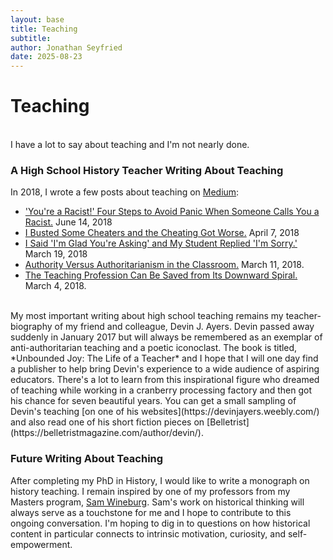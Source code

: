```yaml
---
layout: base
title: Teaching
subtitle: 
author: Jonathan Seyfried
date: 2025-08-23
---
```


# Teaching
<br style="clear: both">
I have a lot to say about teaching and I'm not nearly done.

### A High School History Teacher Writing About Teaching
In 2018, I wrote a few posts about teaching on [Medium](https://jonathanseyfried.medium.com/):
- ['You're a Racist!' Four Steps to Avoid Panic When Someone Calls You a Racist.](https://jonathanseyfried.medium.com/youre-a-racist-four-steps-to-avoid-panic-when-someone-calls-you-a-racist-b1be14aaec0c) June 14, 2018
- [I Busted Some Cheaters and the Cheating Got Worse.](https://jonathanseyfried.medium.com/i-busted-some-cheaters-and-the-cheating-got-worse-39907a1f02bd) April 7, 2018
- [I Said 'I'm Glad You're Asking' and My Student Replied 'I'm Sorry.'](https://jonathanseyfried.medium.com/i-said-im-glad-you-re-asking-and-my-student-replied-i-m-sorry-d9428a7a3d21) March 19, 2018
- [Authority Versus Authoritarianism in the Classroom.](https://jonathanseyfried.medium.com/authority-versus-authoritarianism-in-the-classroom-ac94103c2f8c) March 11, 2018.
- [The Teaching Profession Can Be Saved from Its Downward Spiral.](https://jonathanseyfried.medium.com/the-teaching-profession-can-be-saved-from-its-downward-spiral-afe58fe13afc) March 4, 2018.

<br style="clear: both">
My most important writing about high school teaching remains my teacher-biography of my friend and colleague, Devin J. Ayers. Devin passed away suddenly in January 2017 but will always be remembered as an exemplar of anti-authoritarian teaching and a poetic iconoclast. The book is titled, *Unbounded Joy: The Life of a Teacher* and I hope that I will one day find a publisher to help bring Devin's experience to a wide audience of aspiring educators. There's a lot to learn from this inspirational figure who dreamed of teaching while working in a cranberry processing factory and then got his chance for seven beautiful years. You can get a small sampling of Devin's teaching [on one of his websites](https://devinjayers.weebly.com/) and also read one of his short fiction pieces on [Belletrist](https://belletristmagazine.com/author/devin/).

### Future Writing About Teaching
After completing my PhD in History, I would like to write a monograph on history teaching. I remain inspired by one of my professors from my Masters program, [Sam Wineburg](https://ed.stanford.edu/faculty/wineburg). Sam's work on historical thinking will always serve as a touchstone for me and I hope to contribute to this ongoing conversation. I'm hoping to dig in to questions on how historical content in particular connects to intrinsic motivation, curiosity, and self-empowerment. 

<br style="clear: both">
<br style="clear: both">